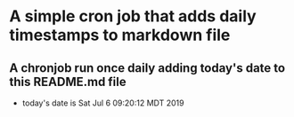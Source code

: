 A simple cron job that adds daily timestamps to markdown file
============================================================
## A chronjob run once daily adding today's date to this README.md file
* today's date is Sat Jul  6 09:20:12 MDT 2019
